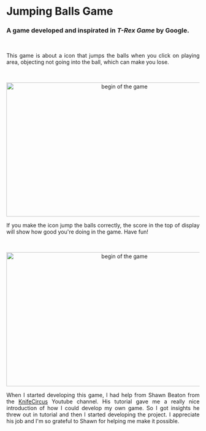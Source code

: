 <h1>Jumping Balls Game</h1>

<h3>A game developed and inspirated in <em>T-Rex Game</em> by Google.</h3><br/>

<p align="justify">This game is about a icon that jumps the balls when you click on playing area, objecting not going into the ball, which can make you lose.</p><br/>

<p align="center">
  <img src="https://user-images.githubusercontent.com/72031181/145620485-37a8f911-c313-446d-84b1-089a8c5b67df.png" alt="begin of the game" width=600 height=350/>
</p>

<p align="justify">If you make the icon jump the balls correctly, the score in the top of display will show how good you're doing in the game. Have fun!</p><br/>

<p align="center">
  <img src="https://user-images.githubusercontent.com/72031181/145620632-ff35589d-c2ad-469a-ab35-507c681969c9.png" alt="begin of the game" width=600 height=350/>
</p>

<p align="justify">When I started developing this game, I had help from Shawn Beaton from the <a href="https://www.youtube.com/channel/UCwjglHy7pCPF4ES-S7FKxQg" target="_blank">KnifeCircus</a> Youtube channel. 
His tutorial gave me a really nice introduction of how I could develop my own game. So I got insights he threw out in tutorial and then I started developing the project. 
I appreciate his job and I'm so grateful to Shawn for helping me make it possible.</p>
